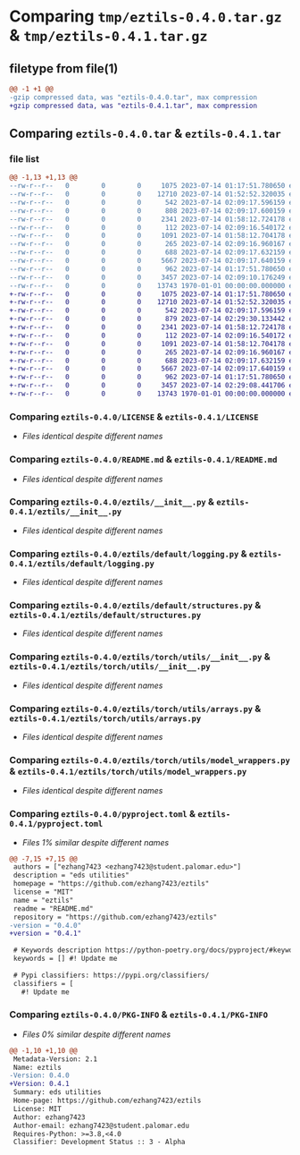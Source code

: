 # Comparing `tmp/eztils-0.4.0.tar.gz` & `tmp/eztils-0.4.1.tar.gz`

## filetype from file(1)

```diff
@@ -1 +1 @@
-gzip compressed data, was "eztils-0.4.0.tar", max compression
+gzip compressed data, was "eztils-0.4.1.tar", max compression
```

## Comparing `eztils-0.4.0.tar` & `eztils-0.4.1.tar`

### file list

```diff
@@ -1,13 +1,13 @@
--rw-r--r--   0        0        0     1075 2023-07-14 01:17:51.780650 eztils-0.4.0/LICENSE
--rw-r--r--   0        0        0    12710 2023-07-14 01:52:52.320035 eztils-0.4.0/README.md
--rw-r--r--   0        0        0      542 2023-07-14 02:09:17.596159 eztils-0.4.0/eztils/__init__.py
--rw-r--r--   0        0        0      808 2023-07-14 02:09:17.600159 eztils-0.4.0/eztils/default/__init__.py
--rw-r--r--   0        0        0     2341 2023-07-14 01:58:12.724178 eztils-0.4.0/eztils/default/logging.py
--rw-r--r--   0        0        0      112 2023-07-14 02:09:16.540172 eztils-0.4.0/eztils/default/math.py
--rw-r--r--   0        0        0     1091 2023-07-14 01:58:12.704178 eztils-0.4.0/eztils/default/structures.py
--rw-r--r--   0        0        0      265 2023-07-14 02:09:16.960167 eztils-0.4.0/eztils/torch/__init__.py
--rw-r--r--   0        0        0      688 2023-07-14 02:09:17.632159 eztils-0.4.0/eztils/torch/utils/__init__.py
--rw-r--r--   0        0        0     5667 2023-07-14 02:09:17.640159 eztils-0.4.0/eztils/torch/utils/arrays.py
--rw-r--r--   0        0        0      962 2023-07-14 01:17:51.780650 eztils-0.4.0/eztils/torch/utils/model_wrappers.py
--rw-r--r--   0        0        0     3457 2023-07-14 02:09:10.176249 eztils-0.4.0/pyproject.toml
--rw-r--r--   0        0        0    13743 1970-01-01 00:00:00.000000 eztils-0.4.0/PKG-INFO
+-rw-r--r--   0        0        0     1075 2023-07-14 01:17:51.780650 eztils-0.4.1/LICENSE
+-rw-r--r--   0        0        0    12710 2023-07-14 01:52:52.320035 eztils-0.4.1/README.md
+-rw-r--r--   0        0        0      542 2023-07-14 02:09:17.596159 eztils-0.4.1/eztils/__init__.py
+-rw-r--r--   0        0        0      879 2023-07-14 02:29:30.133442 eztils-0.4.1/eztils/default/__init__.py
+-rw-r--r--   0        0        0     2341 2023-07-14 01:58:12.724178 eztils-0.4.1/eztils/default/logging.py
+-rw-r--r--   0        0        0      112 2023-07-14 02:09:16.540172 eztils-0.4.1/eztils/default/math.py
+-rw-r--r--   0        0        0     1091 2023-07-14 01:58:12.704178 eztils-0.4.1/eztils/default/structures.py
+-rw-r--r--   0        0        0      265 2023-07-14 02:09:16.960167 eztils-0.4.1/eztils/torch/__init__.py
+-rw-r--r--   0        0        0      688 2023-07-14 02:09:17.632159 eztils-0.4.1/eztils/torch/utils/__init__.py
+-rw-r--r--   0        0        0     5667 2023-07-14 02:09:17.640159 eztils-0.4.1/eztils/torch/utils/arrays.py
+-rw-r--r--   0        0        0      962 2023-07-14 01:17:51.780650 eztils-0.4.1/eztils/torch/utils/model_wrappers.py
+-rw-r--r--   0        0        0     3457 2023-07-14 02:29:08.441706 eztils-0.4.1/pyproject.toml
+-rw-r--r--   0        0        0    13743 1970-01-01 00:00:00.000000 eztils-0.4.1/PKG-INFO
```

### Comparing `eztils-0.4.0/LICENSE` & `eztils-0.4.1/LICENSE`

 * *Files identical despite different names*

### Comparing `eztils-0.4.0/README.md` & `eztils-0.4.1/README.md`

 * *Files identical despite different names*

### Comparing `eztils-0.4.0/eztils/__init__.py` & `eztils-0.4.1/eztils/__init__.py`

 * *Files identical despite different names*

### Comparing `eztils-0.4.0/eztils/default/logging.py` & `eztils-0.4.1/eztils/default/logging.py`

 * *Files identical despite different names*

### Comparing `eztils-0.4.0/eztils/default/structures.py` & `eztils-0.4.1/eztils/default/structures.py`

 * *Files identical despite different names*

### Comparing `eztils-0.4.0/eztils/torch/utils/__init__.py` & `eztils-0.4.1/eztils/torch/utils/__init__.py`

 * *Files identical despite different names*

### Comparing `eztils-0.4.0/eztils/torch/utils/arrays.py` & `eztils-0.4.1/eztils/torch/utils/arrays.py`

 * *Files identical despite different names*

### Comparing `eztils-0.4.0/eztils/torch/utils/model_wrappers.py` & `eztils-0.4.1/eztils/torch/utils/model_wrappers.py`

 * *Files identical despite different names*

### Comparing `eztils-0.4.0/pyproject.toml` & `eztils-0.4.1/pyproject.toml`

 * *Files 1% similar despite different names*

```diff
@@ -7,15 +7,15 @@
 authors = ["ezhang7423 <ezhang7423@student.palomar.edu>"]
 description = "eds utilities"
 homepage = "https://github.com/ezhang7423/eztils"
 license = "MIT"
 name = "eztils"
 readme = "README.md"
 repository = "https://github.com/ezhang7423/eztils"
-version = "0.4.0"
+version = "0.4.1"
 
 # Keywords description https://python-poetry.org/docs/pyproject/#keywords
 keywords = [] #! Update me
 
 # Pypi classifiers: https://pypi.org/classifiers/
 classifiers = [
   #! Update me
```

### Comparing `eztils-0.4.0/PKG-INFO` & `eztils-0.4.1/PKG-INFO`

 * *Files 0% similar despite different names*

```diff
@@ -1,10 +1,10 @@
 Metadata-Version: 2.1
 Name: eztils
-Version: 0.4.0
+Version: 0.4.1
 Summary: eds utilities
 Home-page: https://github.com/ezhang7423/eztils
 License: MIT
 Author: ezhang7423
 Author-email: ezhang7423@student.palomar.edu
 Requires-Python: >=3.8,<4.0
 Classifier: Development Status :: 3 - Alpha
```

